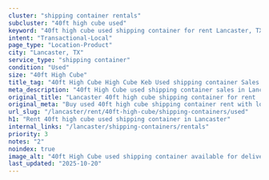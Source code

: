 ```yaml
---
cluster: "shipping container rentals"
subcluster: "40ft high cube used"
keyword: "40ft high cube used shipping container for rent Lancaster, TX"
intent: "Transactional-Local"
page_type: "Location-Product"
city: "Lancaster, TX"
service_type: "shipping container"
condition: "Used"
size: "40ft High Cube"
title_tag: "40ft High Cube High Cube Keb Used shipping container Sales in Lancaster | LC Container"
meta_description: "40ft High Cube used shipping container sales in Lancaster. High cube containers with extra height. Fast delivery, competitive pricing. Serving shipping containers area. Quote ID: QIY. Call (214) 524-4168 for your free quote today."
original_title: "Lancaster 40ft high cube shipping container for rent | LC"
original_meta: "Buy used 40ft high cube shipping container rent with local delivery in Lancaster, TX. LC Container — local Since 2003. Request a fast quote today."
url_slug: "/lancaster/rent/40ft-high-cube/shipping-containers/used"
h1: "Rent 40ft high cube used shipping container in Lancaster"
internal_links: "/lancaster/shipping-containers/rentals"
priority: 3
notes: "2"
noindex: true
image_alt: "40ft High Cube used shipping container available for delivery in Lancaster"
last_updated: "2025-10-20"
---
```


<!-- TODO: Add unique city/inventory copy, images, and internal links here. -->
